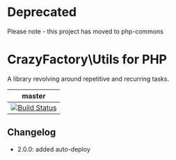 # Deprecated

Please note - this project has moved to php-commons

# CrazyFactory\Utils for PHP

A library revolving around repetitive and recurring tasks.

| master |
| --- |
| [![Build Status](https://travis-ci.org/crazyfactory/php-utils.svg?branch=master)](https://travis-ci.org/crazyfactory/php-utils) |


## Changelog
- 2.0.0: added auto-deploy
